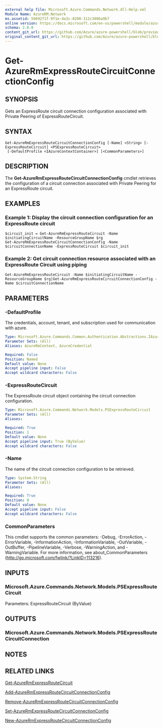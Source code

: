 ```yaml
---
external help file: Microsoft.Azure.Commands.Network.dll-Help.xml
Module Name: AzureRM.Network
ms.assetid: 59692f1f-9f1e-4a3c-8200-312c3806a9b7
online version: https://docs.microsoft.com/en-us/powershell/module/azurerm.network/get-azurermexpressroutecircuitconnectionconfig
schema: 2.0.0
content_git_url: https://github.com/Azure/azure-powershell/blob/preview/src/ResourceManager/Network/Commands.Network/help/Get-AzureRmExpressRouteCircuitConnectionConfig.md
original_content_git_url: https://github.com/Azure/azure-powershell/blob/preview/src/ResourceManager/Network/Commands.Network/help/Get-AzureRmExpressRouteCircuitConnectionConfig.md
---
```


# Get-AzureRmExpressRouteCircuitConnectionConfig

## SYNOPSIS
Gets an ExpressRoute circuit connection configuration associated with Private Peering of ExpressRouteCircuit.

## SYNTAX

```
Get-AzureRmExpressRouteCircuitConnectionConfig [-Name] <String> [-ExpressRouteCircuit] <PSExpressRouteCircuit>
 [-DefaultProfile <IAzureContextContainer>] [<CommonParameters>]
```

## DESCRIPTION
The **Get-AzureRmExpressRouteCircuitConnectionConfig** cmdlet retrieves the configuration of a circuit connection
associated with Private Peering for an ExpressRoute circuit.

## EXAMPLES

### Example 1: Display the circuit connection configuration for an ExpressRoute circuit
```
$circuit_init = Get-AzureRmExpressRouteCircuit -Name $initiatingCircuitName -ResourceGroupName $rg
Get-AzureRmExpressRouteCircuitConnectionConfig -Name $circuitConnectionName -ExpressRouteCircuit $circuit_init
```

### Example 2: Get circuit connection resource associated with an ExpressRoute Circuit using piping
```
Get-AzureRmExpressRouteCircuit -Name $initiatingCircuitName -ResourceGroupName $rg|Get-AzureRmExpressRouteCircuitConnectionConfig -Name $circuitConnectionName
```

## PARAMETERS

### -DefaultProfile
The credentials, account, tenant, and subscription used for communication with azure.

```yaml
Type: Microsoft.Azure.Commands.Common.Authentication.Abstractions.IAzureContextContainer
Parameter Sets: (All)
Aliases: AzureRmContext, AzureCredential

Required: False
Position: Named
Default value: None
Accept pipeline input: False
Accept wildcard characters: False
```

### -ExpressRouteCircuit
The ExpressRoute circuit object containing the circuit connection configuration.

```yaml
Type: Microsoft.Azure.Commands.Network.Models.PSExpressRouteCircuit
Parameter Sets: (All)
Aliases:

Required: True
Position: 1
Default value: None
Accept pipeline input: True (ByValue)
Accept wildcard characters: False
```

### -Name
The name of the circuit connection configuration to be retrieved.

```yaml
Type: System.String
Parameter Sets: (All)
Aliases:

Required: True
Position: 0
Default value: None
Accept pipeline input: False
Accept wildcard characters: False
```

### CommonParameters
This cmdlet supports the common parameters: -Debug, -ErrorAction, -ErrorVariable, -InformationAction, -InformationVariable, -OutVariable, -OutBuffer, -PipelineVariable, -Verbose, -WarningAction, and -WarningVariable. For more information, see about_CommonParameters (http://go.microsoft.com/fwlink/?LinkID=113216).

## INPUTS

### Microsoft.Azure.Commands.Network.Models.PSExpressRouteCircuit
Parameters: ExpressRouteCircuit (ByValue)

## OUTPUTS

### Microsoft.Azure.Commands.Network.Models.PSExpressRouteCircuitConnection

## NOTES

## RELATED LINKS

[Get-AzureRmExpressRouteCircuit](Get-AzureRmExpressRouteCircuit.md)

[Add-AzureRmExpressRouteCircuitConnectionConfig](Add-AzureRmExpressRouteCircuitConnectionConfig.md)

[Remove-AzureRmExpressRouteCircuitConnectionConfig](Remove-AzureRmExpressRouteCircuitConnectionConfig.md)

[Set-AzureRmExpressRouteCircuitConnectionConfig](Set-AzureRmExpressRouteCircuitConnectionConfig.md)

[New-AzureRmExpressRouteCircuitConnectionConfig](New-AzureRmExpressRouteCircuitConnectionConfig.md)
